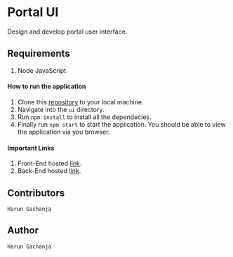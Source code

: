 # Portal UI

Design and develop portal user interface.

## Requirements

1. Node JavaScript

#### How to run the application

1. Clone this [repository](https://github.com/Arrotech/Portal.git) to your local machine.
2. Navigate into the `ui` directory.
3. Run `npm install` to install all the dependecies.
4. Finally run `npm start` to start the application. You should be able to view the application via you browser.

#### Important Links

1. Front-End hosted [link](https://njc-school-portal.web.app/).
2. Back-End hosted [link](https://njc-school-portal.herokuapp.com/).

## Contributors

    Harun Gachanja

## Author

    Harun Gachanja